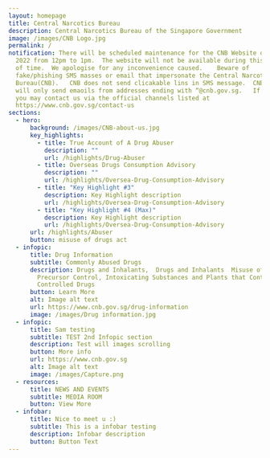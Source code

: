 ```yaml
---
layout: homepage
title: Central Narcotics Bureau
description: Central Narcotics Bureau of the Singapore Government
image: /images/CNB Logo.jpg
permalink: /
notification: There will be scheduled maintenance for the CNB Website on 6 April
  2022 from 12pm to 1pm.  The website will not be available during this period
  of time.  We apologise for any inconvenience caused.    Beware of
  fake/phishing SMS masses or email that impersonate the Central Narcotics
  Bureau(CNB).   CNB does not send clicakable lins in SMS message.  CNB Officers
  will only send emaoils from addresses ending with “@cnb.gov.sg.   If in doubt,
  you may contact us via the official channels listed at
  https://www.cnb.gov.sg/contact-us
sections:
  - hero:
      background: /images/CNB-about-us.jpg
      key_highlights:
        - title: True Account of A Drug Abuser
          description: ""
          url: /highlights/Drug-Abuser
        - title: Overseas Drugs Consumption Advisory
          description: ""
          url: /highlights/Oversea-Drug-Consumption-Advisory
        - title: "Key Highlight #3"
          description: Key Highlight description
          url: /highlights/Oversea-Drug-Consumption-Advisory
        - title: "Key Highlight #4 (Max)"
          description: Key Highlight description
          url: /highlights/Oversea-Drug-Consumption-Advisory
      url: /highlights/Abuser
      button: misuse of drugs act
  - infopic:
      title: Drug Information
      subtitle: Commonly Abused Drugs
      description: Drugs and Inhalants,  Drugs and Inhalants  Misuse of Drugs Act,
        Precursor Control, Intoxicating Substances and Plants that Contain
        Controlled Drugs
      button: Learn More
      alt: Image alt text
      url: https://www.cnb.gov.sg/drug-information
      image: /images/Drug information.jpg
  - infopic:
      title: Sam testing
      subtitle: TEST 2nd Infopic section
      description: Test will images scrolling
      button: More info
      url: https://www.cnb.gov.sg
      alt: Image alt text
      image: /images/Capture.png
  - resources:
      title: NEWS AND EVENTS
      subtitle: MEDIA ROOM
      button: View More
  - infobar:
      title: Nice to meet u :)
      subtitle: This is a infobar testing
      description: Infobar description
      button: Button Text
---
```

